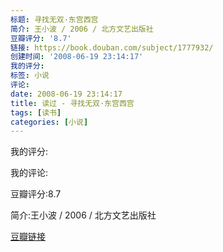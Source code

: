 ```yaml
---
标题: 寻找无双·东宫西宫
简介: 王小波 / 2006 / 北方文艺出版社
豆瓣评分: '8.7'
链接: https://book.douban.com/subject/1777932/
创建时间: '2008-06-19 23:14:17'
我的评分:
标签: 小说
评论:
date: 2008-06-19 23:14:17
title: 读过 - 寻找无双·东宫西宫
tags: [读书]
categories: [小说]
---
```


我的评分:

我的评论:

豆瓣评分:8.7

简介:王小波 / 2006 / 北方文艺出版社

[豆瓣链接](https://book.douban.com/subject/1777932/)

